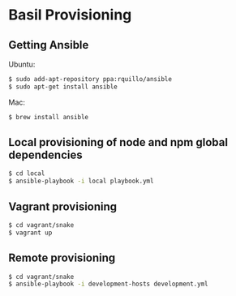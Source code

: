 Basil Provisioning
==============================

Getting Ansible
------------

Ubuntu:
``` bash
$ sudo add-apt-repository ppa:rquillo/ansible
$ sudo apt-get install ansible
```

Mac:
``` bash
$ brew install ansible
```

Local provisioning of node and npm global dependencies
------------
``` bash
$ cd local
$ ansible-playbook -i local playbook.yml
```

Vagrant provisioning
------------
``` bash
$ cd vagrant/snake
$ vagrant up
```

Remote provisioning
------------
``` bash
$ cd vagrant/snake
$ ansible-playbook -i development-hosts development.yml
```
